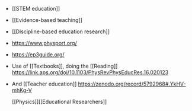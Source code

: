 - [[STEM education]]
- [[Evidence-based teaching]]
- [[Discipline-based education research]]
- https://www.physport.org/
- https://ep3guide.org/
- Use of [[Textbooks]], doing the
  [[Reading]]
  https://link.aps.org/doi/10.1103/PhysRevPhysEducRes.16.020123
- And [[Teacher education]]
  https://zenodo.org/record/5792968#.YkHV-mhKg-V
  
  [[Physics]][[Educational Researchers]]